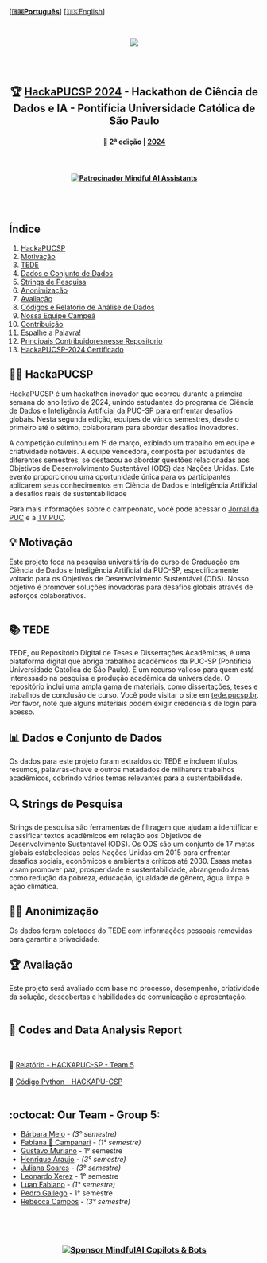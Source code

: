  \[**[🇧🇷Português](README.pt_BR.md)**\] \[[🇺🇸English](README.md)\]


 <!--  FINAL ARTS OPTIONS   -->
 <!--  * 1. CDIA & Mascote Options *  -->

<!-- ![Icon_mascote_YELLOW](https://github.com/MindfulAI-Copilots-Bots/HackaPUCSP/assets/113218619/6ce1bcd2-b748-421a-b638-8ea773944540)  -->

<!-- ![Icon_mascote_BLACK](https://github.com/MindfulAI-Copilots-Bots/HackaPUCSP/assets/113218619/2ad10613-8e14-4932-8ffb-0291a0409f6a)  -->

<!-- ![icon_CDIA_white](https://github.com/MindfulAI-Copilots-Bots/HackaPUCSP/assets/113218619/1464a55d-83bc-4c18-89b0-6b59bfda64d3)  -->

<!-- ![icon_CDIA_white](https://github.com/MindfulAI-Copilots-Bots/HackaPUCSP/assets/113218619/1464a55d-83bc-4c18-89b0-6b59bfda64d3)  -->


 <!--  * 2. Logo Options *  -->

<!-- ![logo_CDIA_round_BLACK](https://github.com/MindfulAI-Copilots-Bots/HackaPUCSP/assets/113218619/7ecb26be-cbd6-4db5-96fd-ebfb959e64e6)  --> 

<!-- ![logo_CDIA_white](https://github.com/MindfulAI-Copilots-Bots/HackaPUCSP/assets/113218619/b1734d61-4dc6-408b-a3e9-d679d538b32b)  -->

<!-- ![logo_PUC_BLACK](https://github.com/MindfulAI-Copilots-Bots/HackaPUCSP/assets/113218619/7c5d3530-e41e-481f-b417-d66b1f2c1991)  -->

<!--  * 3. Headers Options *  --> 

<!-- ![brasao-PUCSP-assinatura-alternativa](https://github.com/MindfulAI-Copilots-Bots/HackaPUCSP/assets/113218619/5e2b963c-7c4b-49c9-a78d-9f5bda72befa)  --> 

<!--  ![header_Puc_WHITE](https://github.com/MindfulAI-Copilots-Bots/HackaPUCSP/assets/113218619/ae93b027-069c-43df-89f6-00650e3333aa)  --> 

<!--  ![header_Puc_CDIA_BLUE](https://github.com/MindfulAI-Copilots-Bots/HackaPUCSP/assets/113218619/5c31578a-c9c0-4479-b432-4f668aedb0b2)  -->

<!--  ![headerPuc_CDIA_Motion](https://github.com/MindfulAI-Copilots-Bots/HackaPUCSP/assets/113218619/601663d2-be2e-4e05-88ad-a60c79131071) -->

<br>

  <!--  START HEADER  -->  
<p align="center">  
<img src="https://github.com/MindfulAI-Copilots-Bots/HackaPUCSP/assets/113218619/601663d2-be2e-4e05-88ad-a60c79131071" /> <br>
 <!--  END HEADER  --> 
  
   
 <br><br>  
 
<!--  START MAIN  -->
## <p align="center"> 🏆 [HackaPUCSP 2024]() - Hackathon de Ciência de Dados e IA - Pontifícia Universidade Católica de São Paulo
#### <p align="center"> 📅 2ª edição | [2024]()

<br>

#### <p align="center"> [![Patrocinador Mindful AI Assistants](https://img.shields.io/badge/Sponsor-Mindful%20AI%20%20Assistants-brightgreen?logo=GitHub)](https://github.com/sponsors/Mindful-AI-Assistants)
 <br><br>  



 ## Índice

1.  [HackaPUCSP](#hackapucsp)
2.  [Motivação](#motivação)
3.  [TEDE](#tede)
4.  [Dados e Conjunto de Dados](#dados-e-conjunto-de-dados)
5.  [Strings de Pesquisa](#strings-de-pesquisa)
6.  [Anonimização](#anonimização)
7.  [Avaliação](#avaliação)
8.  [Códigos e Relatório de Análise de Dados](#códigos-e-relatório-de-análise-de-dados)
9.  [Nossa Equipe Campeã](#nossa-equipe-campeã)
10. [Contribuição](#contribuição)
11. [Espalhe a Palavra!](#espalhe-a-palavra)
12. [Principais Contribuidoresnesse Repositorio](#principais-contribuidores)
13. [HackaPUCSP-2024 Certificado](#certificate)


## 👨‍💻 HackaPUCSP

HackaPUCSP é um hackathon inovador que ocorreu durante a primeira semana do ano letivo de 2024, unindo estudantes do programa de Ciência de Dados e Inteligência Artificial da PUC-SP para enfrentar desafios globais. Nesta segunda edição, equipes de vários semestres, desde o primeiro até o sétimo, colaboraram para abordar desafios inovadores.

A competição culminou em 1º de março, exibindo um trabalho em equipe e criatividade notáveis. A equipe vencedora, composta por estudantes de diferentes semestres, se destacou ao abordar questões relacionadas aos Objetivos de Desenvolvimento Sustentável (ODS) das Nações Unidas. Este evento proporcionou uma oportunidade única para os participantes aplicarem seus conhecimentos em Ciência de Dados e Inteligência Artificial a desafios reais de sustentabilidade

Para mais informações sobre o campeonato, você pode acessar o [Jornal da PUC](https://j.pucsp.br/noticia/ciencia-de-dados-e-inteligencia-artificial-realiza-segunda-edicao-do-hackapucsp) e a [TV PUC](https://youtu.be/g0D9a6Faa-s?si=4L4Rj0ZPGJSKzBFg).

## 💡 Motivação

Este projeto foca na pesquisa universitária do curso de Graduação em Ciência de Dados e Inteligência Artificial da PUC-SP, especificamente voltado para os Objetivos de Desenvolvimento Sustentável (ODS). Nosso objetivo é promover soluções inovadoras para desafios globais através de esforços colaborativos. <br><br>


## 📚 TEDE

TEDE, ou Repositório Digital de Teses e Dissertações Acadêmicas, é uma plataforma digital que abriga trabalhos acadêmicos da PUC-SP (Pontifícia Universidade Católica de São Paulo). É um recurso valioso para quem está interessado na pesquisa e produção acadêmica da universidade. O repositório inclui uma ampla gama de materiais, como dissertações, teses e trabalhos de conclusão de curso. Você pode visitar o site em [tede.pucsp.br](http://tede.pucsp.br). Por favor, note que alguns materiais podem exigir credenciais de login para acesso.


## 📊 Dados e Conjunto de Dados

Os dados para este projeto foram extraídos do TEDE e incluem títulos, resumos, palavras-chave e outros metadados de milharers trabalhos acadêmicos, cobrindo vários temas relevantes para a sustentabilidade.

## 🔍 Strings de Pesquisa

Strings de pesquisa são ferramentas de filtragem que ajudam a identificar e classificar textos acadêmicos em relação aos Objetivos de Desenvolvimento Sustentável (ODS). Os ODS são um conjunto de 17 metas globais estabelecidas pelas Nações Unidas em 2015 para enfrentar desafios sociais, econômicos e ambientais críticos até 2030. Essas metas visam promover paz, prosperidade e sustentabilidade, abrangendo áreas como redução da pobreza, educação, igualdade de gênero, água limpa e ação climática.


## 🕵️‍♀️ Anonimização

Os dados foram coletados do TEDE com informações pessoais removidas para garantir a privacidade.


## 🏆 Avaliação

Este projeto será avaliado com base no processo, desempenho, criatividade da solução, descobertas e habilidades de comunicação e apresentação.<br><br>

## 🔗 Codes and Data Analysis Report 

 <br>

📌 [Relatório - HACKAPUC-SP - Team 5](https://github.com/MindfulAI-Copilots-Bots/HACKAPUCSP/blob/ce085344cc355a47ff9c286cf28784ae6ea6fe3c/Resultados/relato%CC%81rio%20hackapucsp_Grupo_5.pdf) <br><br>
🐍 [Código Python - HACKAPU-CSP](https://github.com/MindfulAI-Copilots-Bots/HACKAPUCSP/blob/a541669b14ed26160b1dbf07a64c421e36ec4a1e/Resultados/hackaPUCSP.py) <br><br>

## :octocat: Our Team - Group 5: 

- [Bárbara Melo](https://github.com/BarbaraMelo2928) -  *(3° semestre)* <br>   
- [Fabiana 🚀 Campanari](https://github.com/FabianaCampanari) - *(1° semestre)* <br>
- [Gustavo Muriano]() - 1° semestre <br>
- [Henrique Araujo](https://github.com/skRichsk) -  *(3° semestre)* <br>
- [Juliana Soares](https://github.com/julianamiranda1) -  *(3° semestre)* <br>
- [Leonardo Xerez]() - 1° semestre <br>
- [Luan Fabiano](https://github.com/LuanFabiano28) -  *(1° semestre)* <br>
- [Pedro Gallego]() - 1° semestre <br>
- [Rebecca Campos](https://github.com/becamparezzo) -  *(3° semestre)* <br>


 #
  
 <!--  END FOOTER  -->
 <br>

### <p align="center"> [![Sponsor MindfulAI Copilots & Bots](https://img.shields.io/badge/Sponsor-MindfulAI%20Copilots%20%26%20Bots-brightgreen?logo=GitHub)](https://github.com/sponsors/MindfulAI-Copilots-Bots) <br><br>


